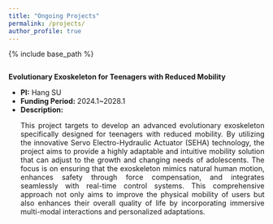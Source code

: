 ```yaml
---
title: "Ongoing Projects"
permalink: /projects/
author_profile: true
---
```

{% include base_path %}

<style>
.about-me {
    margin-top: 2em; /* 增加顶部边距 */
}
.about-me p {
    text-align: justify;
    margin-bottom: 1em;
}
.about-me ul {
    margin-top: 1em; /* 增加列表顶部边距 */
}
</style>

<div class="about-me">
    <p><strong>Evolutionary Exoskeleton for Teenagers with Reduced Mobility</strong></p>
    <ul>
        <li><strong>PI:</strong> Hang SU</li>
        <li><strong>Funding Period:</strong> 2024.1~2028.1</li>
        <li><strong>Description:</strong> <p style="text-align: justify;">This project targets to develop an advanced evolutionary exoskeleton specifically designed for teenagers with reduced mobility. By utilizing the innovative Servo Electro-Hydraulic Actuator (SEHA) technology, the project aims to provide a highly adaptable and intuitive mobility solution that can adjust to the growth and changing needs of adolescents. The focus is on ensuring that the exoskeleton mimics natural human motion, enhances safety through force compensation, and integrates seamlessly with real-time control systems. This comprehensive approach not only aims to improve the physical mobility of users but also enhances their overall quality of life by incorporating immersive multi-modal interactions and personalized adaptations.</p></li>
    </ul>
</div>





